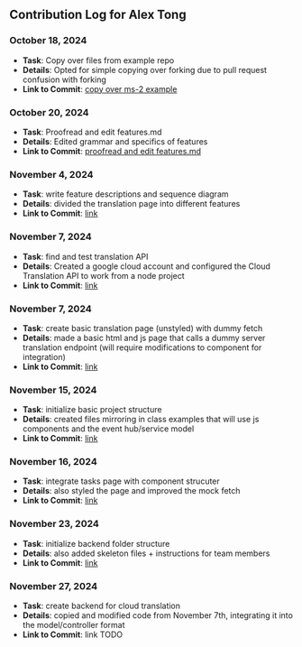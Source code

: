 ## Contribution Log for Alex Tong

### October 18, 2024
- **Task**: Copy over files from example repo
- **Details**: Opted for simple copying over forking due to pull request confusion with forking
- **Link to Commit**: [copy over ms-2 example](https://github.com/chrispho/language-study-app/commit/e518b2fd7e242b889915d0c204c9d6d785a3b553)

### October 20, 2024
- **Task**: Proofread and edit features.md
- **Details**: Edited grammar and specifics of features
- **Link to Commit**: [proofread and edit features.md](https://github.com/chrispho/language-study-app/commit/594d6bee81696600cda1befd90efa932f2926fba)

### November 4, 2024
- **Task**: write feature descriptions and sequence diagram
- **Details**: divided the translation page into different features
- **Link to Commit**: [link](https://github.com/chrispho/language-study-app/commit/10e77b7729399b58700f78969c7e66fe71f4d45d)

### November 7, 2024
- **Task**: find and test translation API
- **Details**: Created a google cloud account and configured the Cloud Translation API to work from a node project
- **Link to Commit**: [link](https://github.com/chrispho/language-study-app/commit/2f6c24b00a1ecad47a9a90a3d10c7c1c460ad72e)

### November 7, 2024
- **Task**: create basic translation page (unstyled) with dummy fetch
- **Details**: made a basic html and js page that calls a dummy server translation endpoint (will require modifications to component for integration)
- **Link to Commit**: [link](https://github.com/chrispho/language-study-app/commit/a4bdca0b20be2668b6930db3363fe7d243b9f818)

### November 15, 2024
- **Task**: initialize basic project structure
- **Details**: created files mirroring in class examples that will use js components and the event hub/service model
- **Link to Commit**: [link](https://github.com/chrispho/language-study-app/commit/0edb9476564736cc6b7bfc637d9264a883d8fe9d)

### November 16, 2024
- **Task**: integrate tasks page with component strucuter
- **Details**: also styled the page and improved the mock fetch
- **Link to Commit**: [link](https://github.com/chrispho/language-study-app/commit/3077a041435ae5947483e547d1e00c226fc431c9)

### November 23, 2024
- **Task**: initialize backend folder structure
- **Details**: also added skeleton files + instructions for team members
- **Link to Commit**: [link](https://github.com/chrispho/language-study-app/commit/b3f3ae95676b29c33a7835e02a3d9e1655f34232)

### November 27, 2024
- **Task**: create backend for cloud translation
- **Details**: copied and modified code from November 7th, integrating it into the model/controller format
- **Link to Commit**: link TODO
